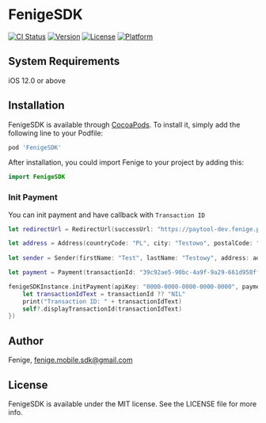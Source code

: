 # FenigeSDK

[![CI Status](https://img.shields.io/travis/Fenige/FenigeSDK.svg?style=flat)](https://travis-ci.org/Fenige/FenigeSDK)
[![Version](https://img.shields.io/cocoapods/v/FenigeSDK.svg?style=flat)](https://cocoapods.org/pods/FenigeSDK)
[![License](https://img.shields.io/cocoapods/l/FenigeSDK.svg?style=flat)](https://cocoapods.org/pods/FenigeSDK)
[![Platform](https://img.shields.io/cocoapods/p/FenigeSDK.svg?style=flat)](https://cocoapods.org/pods/FenigeSDK)

## System Requirements
iOS 12.0 or above

## Installation

FenigeSDK is available through [CocoaPods](https://cocoapods.org). To install
it, simply add the following line to your Podfile:

```ruby
pod 'FenigeSDK'
```

After installation, you could import Fenige to your project by adding this:
```swift
import FenigeSDK
```

### Init Payment

You can init payment and have callback with `Transaction ID`
```swift
let redirectUrl = RedirectUrl(successUrl: "https://paytool-dev.fenige.pl/demo/?success=1", failureUrl: "https://paytool-dev.fenige.pl/demo/?success=0")

let address = Address(countryCode: "PL", city: "Testowo", postalCode: "12-345", street: "Testowa", houseNumber: "1")
		
let sender = Sender(firstName: "Test", lastName: "Testowy", address: address)

let payment = Payment(transactionId: "39c92ae5-90bc-4a9f-9a29-661d958ffa41", currencyCode: "USD", amount: 10, description: "Test transaction", formLanguage: "en", redirectUrl: redirectUrl, sender: sender, merchantUrl: "https://paytool-dev.fenige.pl/demo/", orderNumber: "1")

fenigeSDKInstance.initPayment(apiKey: "0000-0000-0000-0000-0000", payment: payment, containerViewController: self, completion: { [weak self] (transactionId: String?) in
	let transactionIdText = transactionId ?? "NIL"
	print("Transaction ID: " + transactionIdText)
	self?.displayTransactionId(transactionIdText)
})
```

## Author

Fenige, fenige.mobile.sdk@gmail.com

## License

FenigeSDK is available under the MIT license. See the LICENSE file for more info.